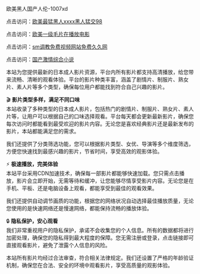 欧美黑人国产人伦-1007xd

点击访问：<a href="https://heiliaoxwd5i8.pages.dev/">欧美最猛黑人xxxx黑人猛交98</a>

点击访问：<a href="https://heiliaowzu4ur.pages.dev/">欧美一级毛片在播放电影</a>

点击访问：<a href="https://heiliaozj3tjd.pages.dev/">sm调教免费视频网站免费久久网</a>

点击访问：<a href="https://heiliaowt0d7p.pages.dev/">国产激情综合小说</a>

本站为您提供最新的日本成人影片资源，平台内所有影片都支持高清播放，给您带来流畅、清晰的观看体验。平台的影片种类丰富，涵盖了剧情片、制服片、熟女片、素人片等多个类型，确保每位用户都能找到符合自己兴趣的影片。

🎬 **影片类型多样，满足不同口味**  
本站收录了多种类型的日本成人影片，包括热门的剧情片、制服片、熟女片、素人片等，让用户可以根据自己的口味选择观看。平台每天都会更新最新影片，确保您每次访问时都能看到最受欢迎的影片内容。无论您是喜欢经典影片还是最新发布的影片，本站都能满足您的需求。

我们还提供了分类筛选功能，您可以根据影片类型、女优、导演等多个维度筛选，方便您快速找到最感兴趣的影片，节省时间，享受高效的观影体验。

⚡ **极速播放，完美体验**  
本站平台采用CDN加速技术，确保每一部影片都能够快速加载。您只需点击播放，影片会立即开始，无需等待和缓冲，让您能够尽情享受影片内容。无论您是在手机、平板、还是电脑设备上观看，都能享受到最佳的观看效果。

我们还提供自动调节画质的功能，根据您的网络状况自动选择最佳播放质量，无论您使用的是快速网络还是慢速网络，都能保持流畅的播放体验。

🔒 **隐私保护，安心观看**  
我们非常重视用户的隐私保护，承诺不会收集您的个人信息。所有的数据都将进行加密处理，确保您的隐私得到最大程度的保障。您无需注册或登录，点击链接即可直接观看影片，避免了泄露个人信息的风险。

本站所有影片均经过合法审查，符合相关法律规定。我们还设置了严格的年龄验证机制，确保您在合法、安全的环境中观看影片，享受高质量的观影体验。

<span style="display:none;">[Canonical link](https://github.com/xued963/riben98717 )</span>
